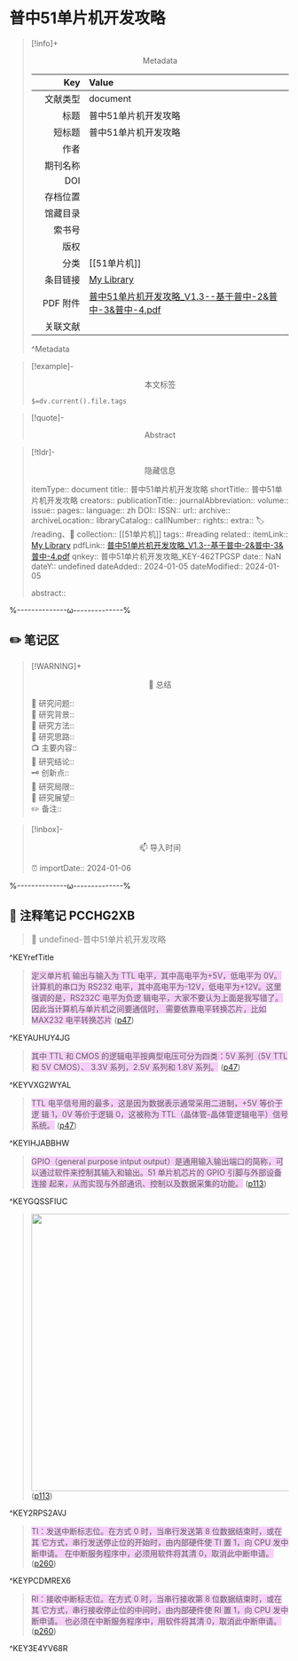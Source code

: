 # 普中51单片机开发攻略
> [!info]+ <center>Metadata</center>
> 
> |<div style="width: 5em">Key</div>|Value|
> |--:|:--|
> |文献类型|document|
> |标题|普中51单片机开发攻略|
> |短标题|普中51单片机开发攻略|
> |作者||
> |期刊名称||
> |DOI||
> |存档位置||
> |馆藏目录||
> |索书号||
> |版权||
> |分类|[[51单片机]]|
> |条目链接|[My Library](zotero://select/library/items/462TPGSP)|
> |PDF 附件|[普中51单片机开发攻略_V1.3--基于普中-2&普中-3&普中-4.pdf](zotero://open-pdf/library/items/PCCHG2XB)|
> |关联文献||
> ^Metadata

> [!example]- <center>本文标签</center>
> 
> `$=dv.current().file.tags`

> [!quote]- <center>Abstract</center>
> 
> 

> [!tldr]- <center>隐藏信息</center>
> 
> itemType:: document
> title:: 普中51单片机开发攻略
> shortTitle:: 普中51单片机开发攻略
> creators:: 
> publicationTitle:: 
> journalAbbreviation:: 
> volume:: 
> issue:: 
> pages:: 
> language:: zh
> DOI:: 
> ISSN:: 
> url:: 
> archive:: 
> archiveLocation:: 
> libraryCatalog:: 
> callNumber:: 
> rights:: 
> extra:: 🏷️ /reading、📒
> collection:: [[51单片机]]
> tags:: #reading
> related:: 
> itemLink:: [My Library](zotero://select/library/items/462TPGSP)
> pdfLink:: [普中51单片机开发攻略_V1.3--基于普中-2&普中-3&普中-4.pdf](zotero://open-pdf/library/items/PCCHG2XB)
> qnkey:: 普中51单片机开发攻略_KEY-462TPGSP
> date:: NaN
> dateY:: undefined
> dateAdded:: 2024-01-05
> dateModified:: 2024-01-05
> 
> abstract:: 


%--------------ω--------------%

## ✏️ 笔记区

> [!WARNING]+ <center>🐣 总结</center>  
>
>🎯 研究问题::  
>🔎 研究背景::  
>🚀 研究方法::  
>🐔 研究思路::  
>📺 主要内容::  
>🎉 研究结论::  
>🗝️ 创新点::  
>💩 研究局限::  
>🐾 研究展望::  
>✏️ 备注::  

> [!inbox]- <center>📫 导入时间</center>
>
> ⏰ importDate:: 2024-01-06

%--------------ω--------------%

## 📝 注释笔记 PCCHG2XB

> <span style="font-size: 15px;color: gray">📍 undefined-普中51单片机开发攻略</span>

^KEYrefTitle

> <span class="highlight" style="background-color: #e56eee50">定义单片机 输出与输入为 TTL 电平，其中高电平为+5V，低电平为 0V。计算机的串口为 RS232 电平，其中高电平为-12V，低电平为+12V。这里强调的是，RS232C 电平为负逻 辑电平，大家不要认为上面是我写错了。因此当计算机与单片机之间要通信时， 需要依靠电平转换芯片，比如 MAX232 电平转换芯片</span> ([p47](zotero://open-pdf/library/items/PCCHG2XB?page=47&annotation=AUHUY4JG))

^KEYAUHUY4JG

> <span class="highlight" style="background-color: #e56eee50">其中 TTL 和 CMOS 的逻辑电平按典型电压可分为四类：5V 系列（5V TTL 和 5V CMOS）、 3.3V 系列，2.5V 系列和 1.8V 系列。</span> ([p47](zotero://open-pdf/library/items/PCCHG2XB?page=47&annotation=VXG2WYAL))

^KEYVXG2WYAL

> <span class="highlight" style="background-color: #e56eee50">TTL 电平信号用的最多，这是因为数据表示通常采用二进制，+5V 等价于逻 辑 1，0V 等价于逻辑 0，这被称为 TTL（晶体管-晶体管逻辑电平）信号系统。</span> ([p47](zotero://open-pdf/library/items/PCCHG2XB?page=47&annotation=IHJABBHW))

^KEYIHJABBHW

> <span class="highlight" style="background-color: #e56eee50">GPIO（general purpose intput output）是通用输入输出端口的简称，可 以通过软件来控制其输入和输出。51 单片机芯片的 GPIO 引脚与外部设备连接 起来，从而实现与外部通讯、控制以及数据采集的功能。</span> ([p113](zotero://open-pdf/library/items/PCCHG2XB?page=113&annotation=GQSSFIUC))

^KEYGQSSFIUC

> <span class="image#e56eee"><img src="https://zbn-picture1-1319009493.cos.ap-chengdu.myqcloud.com/public-pic/202401061405758.png" width="500px"></span> ([p113](zotero://open-pdf/library/items/PCCHG2XB?page=113&annotation=2RPS2AVJ))

^KEY2RPS2AVJ

> <span class="highlight" style="background-color: #e56eee50">TI：发送中断标志位。在方式 0 时，当串行发送第 8 位数据结束时，或在其 它方式，串行发送停止位的开始时，由内部硬件使 TI 置 1，向 CPU 发中断申请。 在中断服务程序中，必须用软件将其清 0，取消此中断申请。</span> ([p260](zotero://open-pdf/library/items/PCCHG2XB?page=260&annotation=PCDMREX6))

^KEYPCDMREX6

> <span class="highlight" style="background-color: #e56eee50">RI：接收中断标志位。在方式 0 时，当串行接收第 8 位数据结束时，或在其 它方式，串行接收停止位的中间时，由内部硬件使 RI 置 1，向 CPU 发中断申请。 也必须在中断服务程序中，用软件将其清 0，取消此中断申请。</span> ([p260](zotero://open-pdf/library/items/PCCHG2XB?page=260&annotation=3E4YV68R))

^KEY3E4YV68R

